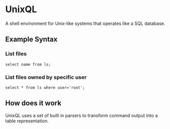 # UnixQL
A shell environment for Unix-like systems that operates like a SQL database.

## Example Syntax
### List files
```
select name from ls;
```
### List files owned by specific user
```
select * from ls where user='root';
```

## How does it work
UnixQL uses a set of built in parsers to transform command output into a table representation.